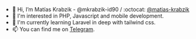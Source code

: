 - 👋 Hi, I’m Matías Krabzik - @mkrabzik-id90 / :octocat: [@matias-krabzik](https://github.com/matias-krabzik) 
- 👀 I'm interested in PHP, Javascript and mobile development.
- 🌱 I'm currently learning Laravel in deep with tailwind css.
- 📫 You can find me on [Telegram](https://t.me/krabzik).
